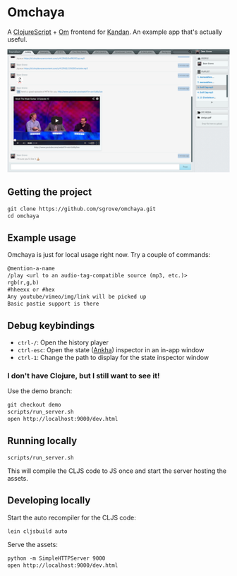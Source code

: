 # Omchaya

A [ClojureScript](https://github.com/clojure/clojurescript) + [Om](https://github.com/swannodette/om) frontend for [Kandan](http://kandanapp.com/). An example app that's actually useful.

![Omchaya Screenshot](/assets/images/screenshot.png "Omchaya in action")

## Getting the project

    git clone https://github.com/sgrove/omchaya.git
    cd omchaya

## Example usage

Omchaya is just for local usage right now. Try a couple of commands:

    @mention-a-name
    /play <url to an audio-tag-compatible source (mp3, etc.)>
    rgb(r,g,b)
    #hheexx or #hex
    Any youtube/vimeo/img/link will be picked up
    Basic pastie support is there

## Debug keybindings

* `ctrl-/`: Open the history player
* `ctrl-esc`: Open the state ([Ankha](https://github.com/noprompt/ankha)) inspector in an in-app window
* `ctrl-1`: Change the path to display for the state inspector window

### I don't have Clojure, but I still want to see it!

Use the demo branch:

    git checkout demo
    scripts/run_server.sh
    open http://localhost:9000/dev.html

## Running locally

    scripts/run_server.sh

This will compile the CLJS code to JS once and start the server hosting the assets.

## Developing locally

Start the auto recompiler for the CLJS code:

    lein cljsbuild auto

Serve the assets:

    python -m SimpleHTTPServer 9000
    open http://localhost:9000/dev.html
